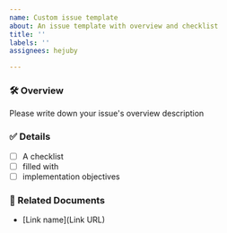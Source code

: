 ```yaml
---
name: Custom issue template
about: An issue template with overview and checklist
title: ''
labels: ''
assignees: hejuby

---
```


### 🛠️ Overview
Please write down your issue's overview description

### ✅ Details
- [ ] A checklist
- [ ] filled with
- [ ] implementation objectives

### 🔗 Related Documents
- [Link name](Link URL)
